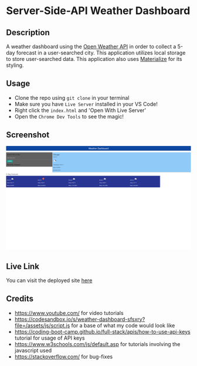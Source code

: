 # Server-Side-API Weather Dashboard

## Description
A weather dashboard using the [Open Weather API](https://openweathermap.org/forecast5) in order to collect a 5-day forecast in a user-searched city. This application utilizes local storage to store user-searched data. This application also uses [Materialize](https://materializecss.com/) for its styling.

## Usage
* Clone the repo using `git clone` in your terminal
* Make sure you have `Live Server` installed in your VS Code!
* Right click the `index.html` and 'Open With Live Server'
* Open the `Chrome Dev Tools` to see the magic!

## Screenshot
<p align = "center">
<img src = './assets/icons/Screenshot 2023-08-21 183924.png'>
</p>

## Live Link 
You can visit the deployed site [here](https://blanchardconnor.github.io/Server-Side-API-WeatherDashboard/)

## Credits
* https://www.youtube.com/ for video tutorials
* https://codesandbox.io/s/weather-dashboard-sfsxry?file=/assets/js/script.js for a base of what my code would look like
* https://coding-boot-camp.github.io/full-stack/apis/how-to-use-api-keys tutorial for usage of API keys
* https://www.w3schools.com/js/default.asp for tutorials involving the javascript used
* https://stackoverflow.com/ for bug-fixes